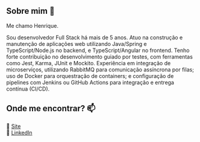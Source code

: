 ## Sobre mim 👋

Me chamo Henrique.

Sou desenvolvedor Full Stack há mais de 5 anos. Atuo na construção e manutenção de aplicações web utilizando Java/Spring e TypeScript/Node.js no backend, e TypeScript/Angular no frontend. Tenho forte contribuição no desenvolvimento guiado por testes, com ferramentas como Jest, Karma, JUnit e Mockito. Experiência em integração de microserviços, utilizando RabbitMQ para comunicação assíncrona por filas; uso de Docker para orquestração de containers; e configuração de pipelines com Jenkins ou GitHub Actions para integração e entrega contínua (CI/CD).

## Onde me encontrar? 📫

🚀 [Site](https://henriquebarrosx.com.br/) <br>
💼 [LinkedIn](https://www.linkedin.com/in/henriquebarrosx/)

